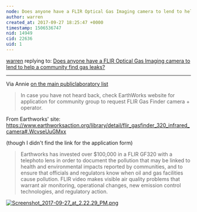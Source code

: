```yaml
---
node: Does anyone have a FLIR Optical Gas Imaging camera to lend to help a community find gas leaks?
author: warren
created_at: 2017-09-27 18:25:47 +0000
timestamp: 1506536747
nid: 14949
cid: 22636
uid: 1
---
```




[warren](../profile/warren) replying to: [Does anyone have a FLIR Optical Gas Imaging camera to lend to help a community find gas leaks?](../notes/warren/09-25-2017/does-anyone-have-a-flir-optical-gas-imaging-camera-to-lend-to-help-a-community-find-gas-leaks)

----
Via Annie [on the main publiclaboratory list](https://groups.google.com/forum/#!topic/publiclaboratory/91EGlgcCU_o)

> In case you have not heard back, check EarthWorks website for application for community group to request FLIR Gas Finder camera + operator.  

From Earthworks' site: https://www.earthworksaction.org/library/detail/flir_gasfinder_320_infrared_camera#.WcvseUuGMxx

(though I didn't find the link for the application form)

> Earthworks has invested over $100,000 in a FLIR GF320 with a telephoto lens in order to document the pollution that may be linked to health and environmental impacts reported by communities, and to ensure that officials and regulators know when oil and gas facilities cause pollution. FLIR video makes visible air quality problems that warrant air monitoring, operational changes, new emission control technologies, and regulatory action.

[![Screenshot_2017-09-27_at_2.22.29_PM.png](https://publiclab.org/system/images/photos/000/021/785/large/Screenshot_2017-09-27_at_2.22.29_PM.png)](https://publiclab.org/system/images/photos/000/021/785/original/Screenshot_2017-09-27_at_2.22.29_PM.png)


